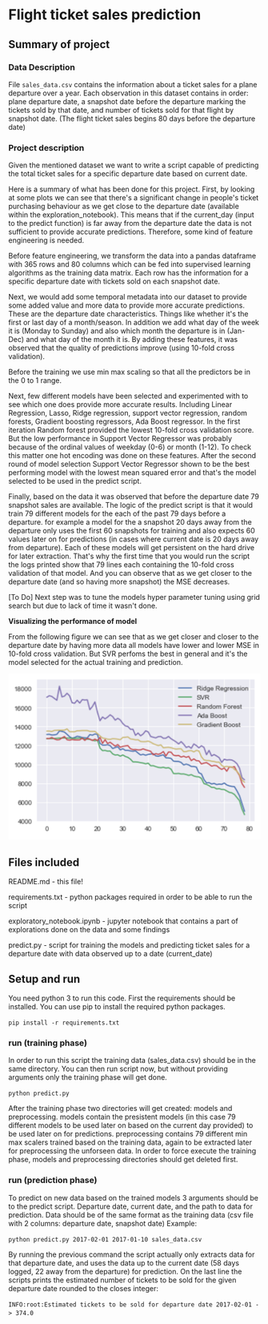 # Flight ticket sales prediction

## Summary of project

### Data Description

File ```sales_data.csv``` contains the information about a ticket sales for a plane departure over a year. Each observation in this dataset contains in order: plane departure date, a snapshot date before the departure marking the tickets sold by that date, and number of tickets sold for that flight by snapshot date. (The flight ticket sales begins 80 days before the departure date)

### Project description

Given the mentioned dataset we want to write a script capable of predicting the total ticket sales for a specific departure date based on current date. 

Here is a summary of what has been done for this project. First, by looking at some plots we can see that there's a significant change in people's ticket purchasing behaviour as we get close to the departure date (available within the exploration_notebook). This means that if the current_day (input to the predict function) is far away from the departure date the data is not sufficient to provide accurate predictions. Therefore, some kind of feature engineering is needed.

Before feature engineering, we transform the data into a pandas dataframe with 365 rows and 80 columns which can be fed into supervised learning algorithms as the training data matrix. Each row has the information for a specific departure date with tickets sold on each snapshot date.

Next, we would add some temporal metadata into our dataset to provide some added value and more data to provide more accurate predictions. These are the departure date characteristics. Things like whether it's the first or last day of a month/season. In addition we add what day of the week it is (Monday to Sunday) and also which month the departure is in (Jan-Dec) and what day of the month it is. By adding these features, it was observed that the quality of predictions improve (using 10-fold cross validation).

Before the training we use min max scaling so that all the predictors be in the 0 to 1 range. 

Next, few different models have been selected and experimented with to see which one does provide more accurate results. Including Linear Regression, Lasso, Ridge regression, support vector regression, random forests, Gradient boosting regressors, Ada Boost regressor. In the first iteration Random forest provided the lowest 10-fold cross validation score. But the low performance in Support Vector Regressor was probably because of the ordinal values of weekday (0-6) or month (1-12). To check this matter one hot encoding was done on these features. After the second round of model selection Support Vector Regressor shown to be the best performing model with the lowest mean squared error and that's the model selected to be used in the predict script.

Finally, based on the data it was observed that before the departure date 79 snapshot sales are available. The logic of the predict script is that it would train 79 different models for the each of the past 79 days before a departure. for example a model for the a snapshot 20 days away from the departure only uses the first 60 snapshots for training and also expects 60 values later on for predictions (in cases where current date is 20 days away from departure). Each of these models will get persistent on the hard drive for later extraction. That's why the first time that you would run the script the logs printed show that 79 lines each containing the 10-fold cross validation of that model. And you can observe that as we get closer to the departure date (and so having more snapshot) the MSE decreases.

[To Do] Next step was to tune the models hyper parameter tuning using grid search but due to lack of time it wasn't done.

**Visualizing the performance of model**

From the following figure we can see that as we get closer and closer to the departure date by having more data all models have lower and lower MSE in 10-fold cross validation. But SVR perfoms the best in general and it's the model selected for the actual training and prediction.

![alt text](cv_results.png "Logo Title Text 1")


## Files included

README.md - this file!

requirements.txt - python packages required in order to be able to run the script

exploratory_notebook.ipynb - jupyter notebook that contains a part of explorations done on the data and some findings

predict.py - script for training the models and predicting ticket sales for a departure date with data observed up to a date (current_date)

## Setup and run

You need python 3 to run this code. First the requirements should be installed. You can use pip to install the required python packages.

`pip install -r requirements.txt`

### run (training phase)

In order to run this script the training data (sales_data.csv) should be in the same directory. You can then run script now, but without providing arguments only the training phase will get done.

`python predict.py`

After the training phase two directories will get created: models and preprocessing. models contain the presistent models (in this case 79 different models to be used later on based on the current day provided) to be used later on for predictions. preprocessing contains 79 different min max scalers trained based on the training data, again to be extracted later for preprocessing the unforseen data. In order to force execute the training phase, models and preprocessing directories should get deleted first.

### run (prediction phase)

To predict on new data based on the trained models 3 arguments should be to the predict script. Departure date, current date, and the path to data for prediction. Data should be of the same format as the training data (csv file with 2 columns: departure date, snapshot date) Example:

`python predict.py 2017-02-01 2017-01-10 sales_data.csv`

By running the previous command the script actually only extracts data for that departure date, and uses the data up to the current date (58 days logged, 22 away from the departure) for prediction. On the last line the scripts prints the estimated number of tickets to be sold for the given departure date rounded to the closes integer:

`INFO:root:Estimated tickets to be sold for departure date 2017-02-01 -> 374.0`